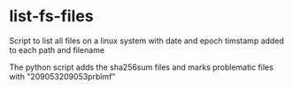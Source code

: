 # list-fs-files
Script to list all files on a linux system with date and epoch timstamp added to each path and filename 

The python script adds the sha256sum files and marks problematic files with "209053209053prblmf"
